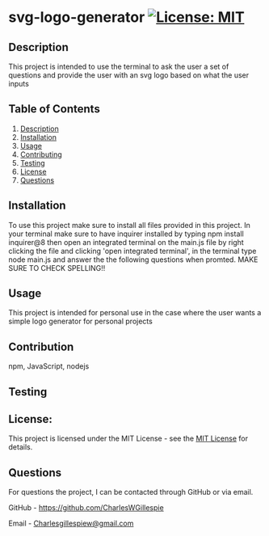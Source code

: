 # svg-logo-generator [![License: MIT](https://img.shields.io/badge/License-MIT-yellow.svg)](https://opensource.org/licenses/MIT)

## Description
  This project is intended to use the terminal to ask the user a set of questions and provide the user with an svg logo based on what the user inputs

## Table of Contents
1. [Description](#description)
2. [Installation](#installation)
3. [Usage](#usage)
4. [Contributing](#contributing)
5. [Testing](#testing)
6. [License](#license)
7. [Questions](#questions)


## Installation
To use this project make sure to install all files provided in this project. In your terminal make sure to have inquirer installed by typing npm install inquirer@8 then open an integrated terminal on the main.js file by right clicking the file and clicking 'open integrated terminal', in the terminal type node main.js and answer the the following questions when promted. MAKE SURE TO CHECK SPELLING!!

## Usage
This project is intended for personal use in the case where the user wants a simple logo generator for personal projects

## Contribution
npm, JavaScript, nodejs

## Testing



## License:

This project is licensed under the MIT License - see the [MIT License](https://opensource.org/licenses/MIT) for details.


## Questions
For questions the project, I can be contacted through GitHub or via email.

GitHub - https://github.com/CharlesWGillespie

Email - Charlesgillespiew@gmail.com
